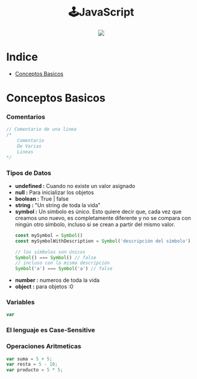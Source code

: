 <h1 align="center"> 🕹️JavaScript  </h1>
<div align="center">
  <img src="https://media.giphy.com/media/finu0kgoalrvgYEPn7/giphy.gif"/>
 </div>

# Indice
- [Conceptos Basicos](#)

# Conceptos Basicos

### Comentarios
```js
// Comentario de una linea
/*
    Comentario
    De Varias 
    Lineas
*/
```
### Tipos de Datos
- **undefined :** Cuando no existe un valor asignado
- **null :** Para inicializar los objetos
- **boolean :** True | false
- **string :** "Un string de toda la vida"
- **symbol :** Un símbolo es único. Esto quiere decir que, cada vez que creamos uno nuevo, es completamente diferente y no se compara con ningún otro símbolo, incluso si se crean a partir del mismo valor.
    ```js
    const mySymbol = Symbol()
    const mySymbolWithDescription = Symbol('descripción del símbolo')

    // los símbolos son únicos
    Symbol() === Symbol() // false
    // incluso con la misma descripción
    Symbol('a') === Symbol('a') // false 
    ```
- **number :** numeros de toda la vida
- **object :** para objetos :0

### Variables

```js
var 
```

### El lenguaje es Case-Sensitive
### Operaciones Aritmeticas
```js
var suma = 5 + 5;
var resta = 5 - 10;
var producto = 5 * 5;
```